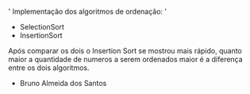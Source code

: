 ' Implementação dos  algoritmos de ordenação: '

- SelectionSort
- InsertionSort

Após comparar os dois o Insertion Sort se mostrou mais rápido, quanto maior a quantidade de numeros a serem ordenados maior é a diferença entre os dois algoritmos.

 - Bruno Almeida dos Santos
